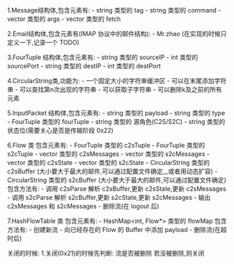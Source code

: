 1.Message结构体,包含元素有:
    - string 类型的 tag
    - string 类型的 command
    - vector<string> 类型的 args
    - vector<Email> 类型的 fetch

2.Email结构体,包含元素有(IMAP 协议中的邮件结构):
    - Mr.zhao
    (在实现的时候只定义一下,记录一个 TODO)

3.FourTuple 结构体,包含元素有:
    - string 类型的 sourceIP
    - int 类型的 sourcePort
    - string 类型的 destIP
    - int 类型的 destPort

4.CircularString类,功能为:
    - 一个固定大小的字符串缓冲区
    - 可以在末尾添加字符串
    - 可以查找第n次出现的字符串
    - 可以获取子字符串
    - 可以删除k及之前的所有元素

5.InputPacket 结构体,包含元素有:
    - string 类型的 payload
    - string 类型的 type
    - FourTuple 类型的 fourTuple
    - string 类型的 源角色(C2S/S2C)
    - string 类型的 状态位(需要关心是否是传输阶段 0x22)

6.Flow 类
    包含元素有:
    - FourTuple 类型的 c2sTuple
    - FourTuple 类型的 s2cTuple
    - vector<Message> 类型的 c2sMessages
    - vector<Message> 类型的 s2cMessages
    - vector<string> 类型的 c2sState
    - vector<string> 类型的 s2cState
    - CircularString 类型的 c2sBuffer (大小要大于最大的邮件,可以通过配置文件确定,,,或者用动态扩容)
    - CircularString 类型的 s2cBuffer (大小要大于最大的邮件,可以通过配置文件确定)
    包含方法有:
    - 调用 c2sParse 解析 c2sBuffer,更新 c2sState,更新 c2sMessages
    - 调用 s2cParse 解析 s2cBuffer,更新 s2cState,更新 s2cMessages
    - 输出 c2sMessages 和 s2cMessages
    - 删除流(在 logout 后)

7.HashFlowTable 类
    包含元素有:
    - HashMap<int, Flow*> 类型的 flowMap
    包含方法有:
    - 创建新流
    - 向已经存在的 Flow 的 Buffer 中添加 payload
    - 删除流(在超时后)

关闭的时候:
1.关闭(0x21)的时候先判断:
    流是否被删除
    若没被删除,则关闭